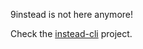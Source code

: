 9instead is not here anymore!

Check the [instead-cli](https://github.com/instead-hub/instead-cli) project.
